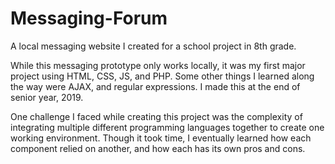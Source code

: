 # Messaging-Forum
A local messaging website I created for a school project in 8th grade.

While this messaging prototype only works locally, it was my first major project using HTML, CSS, JS, and PHP. Some other things I learned along the way were AJAX, and regular expressions. I made this at the end of senior year, 2019.

One challenge I faced while creating this project was the complexity of integrating multiple different programming languages together to create one working environment. Though it took time, I eventually learned how each component relied on another, and how each has its own pros and cons.

